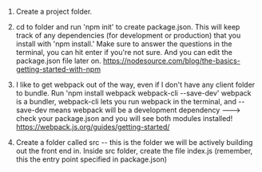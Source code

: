 1. Create a project folder.
2. cd to folder and run 'npm init' to create package.json.  This will keep track of any dependencies (for development or production) that you install with 'npm install.'  Make sure to answer the questions in the terminal, you can hit enter if you're not sure.  And you can edit the package.json file later on.
https://nodesource.com/blog/the-basics-getting-started-with-npm
3. I like to get webpack out of the way, even if I don't have any client folder to bundle.  Run 'npm install webpack webpack-cli --save-dev'
webpack is a bundler, webpack-cli lets you run webpack in the terminal, and --save-dev means webpack will be a development dependency ---> check your package.json and you will see both modules installed!
https://webpack.js.org/guides/getting-started/

4. Create a folder called src -- this is the folder we will be actively building out the front end in.  Inside src folder, create the file index.js (remember, this the entry point specified in package.json)


